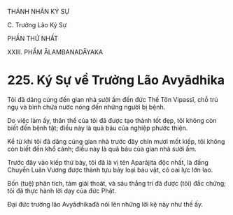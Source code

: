 THÁNH NHÂN KÝ SỰ

C. Trưởng Lão Ký Sự

PHẦN THỨ NHẤT

XXIII. PHẨM ĀLAMBANADĀYAKA

# 225. Ký Sự về Trưởng Lão Avyādhika

Tôi đã dâng cúng đến gian nhà sưởi ấm đến đức Thế Tôn Vipassī, chỗ trú ngụ và bình chứa nước nóng đến những người bị bệnh.

Do việc làm ấy, thân thể của tôi đã được tạo thành tốt đẹp, tôi không còn biết đến bệnh tật; điều này là quả báu của nghiệp phước thiện.

Kể từ khi tôi đã dâng cúng gian nhà trước đây chín mươi mốt kiếp, tôi không còn biết đến khổ cảnh; điều này là quả báu của gian nhà sưởi ấm.

Trước đây vào kiếp thứ bảy, tôi đã là vị tên Aparājita độc nhất, là đấng Chuyển Luân Vương được thành tựu bảy loại báu vật, có oai lực lớn lao.

Bốn (tuệ) phân tích, tám giải thoát, và sáu thắng trí đã được (tôi) đắc chứng; tôi đã thực hành lời dạy của đức Phật.

Đại đức trưởng lão Avyādhikađã nói lên những lời kệ này như thế ấy.
